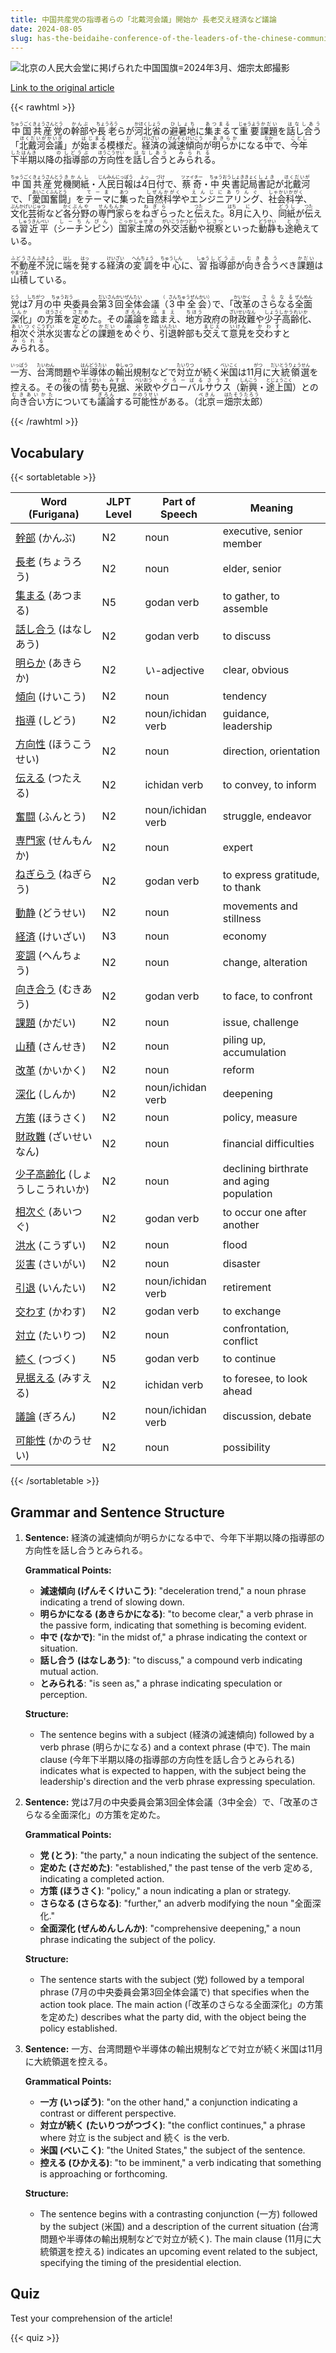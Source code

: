 ```yaml
---
title: 中国共産党の指導者らの「北戴河会議」開始か 長老交え経済など議論
date: 2024-08-05
slug: has-the-beidaihe-conference-of-the-leaders-of-the-chinese-communist-party-begun-discussions-on-the-economy-and-other-topics-are-being-held-with-the-elders-involved
---
```


![北京の人民大会堂に掲げられた中国国旗=2024年3月、畑宗太郎撮影](https://www.asahicom.jp/imgopt/img/929f58f8f2/comm_L/AS20240805003430.jpg "北京の人民大会堂に掲げられた中国国旗=2024年3月、畑宗太郎撮影")

[Link to the original article](https://asahi.com/articles/ASS852PCNS85UHBI00JM.html?iref=pc_international_top__n)

{{< rawhtml >}}
<p><ruby>中国<rt>ちゅうごく</rt></ruby><ruby>共産党<rt>きょうさんとう</rt></ruby>の<ruby>幹部<rt>かんぶ</rt></ruby>や<ruby>長老<rt>ちょうろう</rt></ruby>らが<ruby>河北省<rt>かほくしょう</rt></ruby>の<ruby>避暑地<rt>ひしょち</rt></ruby>に<ruby>集まる<rt>あつまる</rt></ruby>て<ruby>重要<rt>じゅうよう</rt></ruby><ruby>課題<rt>かだい</rt></ruby>を<ruby>話し合う<rt>はなしあう</rt></ruby>「<ruby>北戴河会議<rt>ほくだいがかいぎ</rt></ruby>」が<ruby>始まる<rt>はじまる</rt></ruby>模様<ruby>だ<rt>だ</rt></ruby>。<ruby>経済<rt>けいざい</rt></ruby>の<ruby>減速<rt>げんそく</rt></ruby><ruby>傾向<rt>けいこう</rt></ruby>が<ruby>明らか<rt>あきらか</rt></ruby>になる<ruby>中<rt>なか</rt></ruby>で、<ruby>今年<rt>ことし</rt></ruby><ruby>下半期<rt>したはんき</rt></ruby>以降<ruby>の<rt>の</rt></ruby><ruby>指導部<rt>しどうぶ</rt></ruby>の<ruby>方向性<rt>ほうこうせい</rt></ruby>を<ruby>話し合う<rt>はなしあう</rt></ruby>と<ruby>みられる<rt>みられる</rt></ruby>。</p>

<p><ruby>中国<rt>ちゅうごく</rt></ruby><ruby>共産党<rt>きょうさんとう</rt></ruby><ruby>機関紙<rt>きかんし</rt></ruby>・<ruby>人民日報<rt>じんみんにっぽう</rt></ruby>は<ruby>4<rt>よっ</rt></ruby>日<ruby>付<rt>づけ</rt></ruby>で、<ruby>蔡奇<rt>ツァイチー</rt></ruby>・<ruby>中央<rt>ちゅうおう</rt></ruby><ruby>書記局<rt>しょききょく</rt></ruby><ruby>書記<rt>しょき</rt></ruby>が<ruby>北戴河<rt>ほくだいが</rt></ruby>で、「<ruby>愛国<rt>あいこく</rt></ruby><ruby>奮闘<rt>ふんとう</rt></ruby>」を<ruby>テーマ<rt>てーま</rt></ruby>に<ruby>集<rt>あつ</rt></ruby>った<ruby>自然科学<rt>しぜんかがく</rt></ruby>や<ruby>エンジニアリング<rt>えんじにありんぐ</rt></ruby>、<ruby>社会科学<rt>しゃかいかがく</rt></ruby>、<ruby>文化芸術<rt>ぶんかげいじゅつ</rt></ruby>など<ruby>各<rt>かく</rt></ruby><ruby>分野<rt>ぶんや</rt></ruby>の<ruby>専門家<rt>せんもんか</rt></ruby>らを<ruby>ねぎら<rt>ねぎら</rt></ruby>ったと<ruby>伝<rt>つた</rt></ruby>えた。<ruby>8<rt>はち</rt></ruby>月<ruby>に<rt>に</rt></ruby>入り、<ruby>同紙<rt>どうし</rt></ruby>が<ruby>伝<rt>つた</rt></ruby>える<ruby>習近平<rt>しゅうきんぺい</rt></ruby>（<ruby>シーチンピン<rt>しーちんぴん</rt></ruby>）<ruby>国家主席<rt>こっかしゅせき</rt></ruby>の<ruby>外交活動<rt>がいこうかつどう</rt></ruby>や<ruby>視察<rt>しさつ</rt></ruby>といった<ruby>動静<rt>どうせい</rt></ruby>も<ruby>途絶<rt>とだ</rt></ruby>えている。</p>

<p><ruby>不動産<rt>ふどうさん</rt></ruby><ruby>不況<rt>ふきょう</rt></ruby>に<ruby>端<rt>はし</rt></ruby>を<ruby>発<rt>はっ</rt></ruby>する<ruby>経済<rt>けいざい</rt></ruby>の<ruby>変調<rt>へんちょう</rt></ruby>を<ruby>中心<rt>ちゅうしん</rt></ruby>に、<ruby>習<rt>しゅう</rt></ruby><ruby>指導部<rt>しどうぶ</rt></ruby>が<ruby>向き合う<rt>むきあう</rt></ruby>べき<ruby>課題<rt>かだい</rt></ruby>は<ruby>山積<rt>やまづみ</rt></ruby>している。</p>

<p><ruby>党<rt>とう</rt></ruby>は<ruby>7月<rt>しちがつ</rt></ruby>の<ruby>中央<rt>ちゅうおう</rt></ruby>委員会<ruby>第<rt>だい</rt></ruby><ruby>3回<rt>さんかい</rt></ruby><ruby>全体<rt>ぜんたい</rt></ruby>会議<ruby>（<rt>（</rt></ruby><ruby>3中全会<rt>さんちゅうぜんかい</rt></ruby><ruby>）<rt>）</rt></ruby>で、「<ruby>改革<rt>かいかく</rt></ruby>の<ruby>さらなる<rt>さらなる</rt></ruby><ruby>全面<rt>ぜんめん</rt></ruby><ruby>深化<rt>しんか</rt></ruby>」の<ruby>方策<rt>ほうさく</rt></ruby>を<ruby>定め<rt>さだめ</rt></ruby>た。その<ruby>議論<rt>ぎろん</rt></ruby>を<ruby>踏まえ<rt>ふまえ</rt></ruby>、<ruby>地方<rt>ちほう</rt></ruby>政府の<ruby>財政難<rt>ざいせいなん</rt></ruby>や<ruby>少子高齢化<rt>しょうしかうれいか</rt></ruby>、<ruby>相次ぐ<rt>あいつぐ</rt></ruby><ruby>洪水<rt>こうずい</rt></ruby>災害<ruby>など<rt>など</rt></ruby>の<ruby>課題<rt>かだい</rt></ruby>を<ruby>めぐり<rt>めぐり</rt></ruby>、<ruby>引退<rt>いんたい</rt></ruby>幹部も<ruby>交え<rt>まじえ</rt></ruby>て<ruby>意見<rt>いけん</rt></ruby>を<ruby>交わす<rt>かわす</rt></ruby>と<ruby>みられる<rt>みられる</rt></ruby>。</p>

<p><ruby>一方<rt>いっぱう</rt></ruby>、<ruby>台湾<rt>たいわん</rt></ruby>問題や<ruby>半導体<rt>はんどうたい</rt></ruby>の<ruby>輸出<rt>ゆしゅつ</rt></ruby>規制などで<ruby>対立<rt>たいりつ</rt></ruby>が続く<ruby>米国<rt>べいこく</rt></ruby>は11<ruby>月<rt>がつ</rt></ruby>に<ruby>大統領選<rt>だいとうりょうせん</rt></ruby>を控える。その<ruby>後<rt>あと</rt></ruby>の<ruby>情勢<rt>じょうせい</rt></ruby>も<ruby>見据<rt>みすえ</rt></ruby>、<ruby>米欧<rt>べいおう</rt></ruby>や<ruby>グローバルサウス<rt>ぐろーばるさうす</rt></ruby>（<ruby>新興<rt>しんこう</rt></ruby>・<ruby>途上国<rt>とじょうこく</rt></ruby>）との<ruby>向き合い方<rt>むきあいかた</rt></ruby>についても<ruby>議論<rt>ぎろん</rt></ruby>する<ruby>可能性<rt>かのうせい</rt></ruby>がある。（<ruby>北京<rt>ぺきん</rt></ruby>＝<ruby>畑<rt>はた</rt></ruby><ruby>宗太郎<rt>そうたろう</rt></ruby>）</p>
{{< /rawhtml >}}

## Vocabulary


{{< sortabletable >}}

| Word (Furigana)       | JLPT Level | Part of Speech         | Meaning                          |
|-----------------------|------------|------------------------|----------------------------------|
|[幹部](https://jisho.org/search/%E5%B9%B9%E9%83%A8) (かんぶ)| N2         | noun                   | executive, senior member         |
|[長老](https://jisho.org/search/%E9%95%B7%E8%80%81) (ちょうろう)| N2         | noun                   | elder, senior                    |
|[集まる](https://jisho.org/search/%E9%9B%86%E3%81%BE%E3%82%8B) (あつまる)| N5         | godan verb             | to gather, to assemble           |
|[話し合う](https://jisho.org/search/%E8%A9%B1%E3%81%97%E5%90%88%E3%81%86) (はなしあう)| N2         | godan verb             | to discuss                       |
|[明らか](https://jisho.org/search/%E6%98%8E%E3%82%89%E3%81%8B) (あきらか)| N2         | い-adjective           | clear, obvious                   |
|[傾向](https://jisho.org/search/%E5%82%BE%E5%90%91) (けいこう)| N2         | noun                   | tendency                         |
|[指導](https://jisho.org/search/%E6%8C%87%E5%B0%8E) (しどう)| N2         | noun/ichidan verb      | guidance, leadership             |
|[方向性](https://jisho.org/search/%E6%96%B9%E5%90%91%E6%80%A7) (ほうこうせい)| N2         | noun                   | direction, orientation           |
|[伝える](https://jisho.org/search/%E4%BC%9D%E3%81%88%E3%82%8B) (つたえる)| N2         | ichidan verb           | to convey, to inform            |
|[奮闘](https://jisho.org/search/%E5%A5%AE%E9%97%98) (ふんとう)| N2         | noun/ichidan verb      | struggle, endeavor               |
|[専門家](https://jisho.org/search/%E5%B0%82%E9%96%80%E5%AE%B6) (せんもんか)| N2         | noun                   | expert                           |
|[ねぎらう](https://jisho.org/search/%E3%81%AD%E3%81%8E%E3%82%89%E3%81%86) (ねぎらう)| N2         | godan verb             | to express gratitude, to thank   |
|[動静](https://jisho.org/search/%E5%8B%95%E9%9D%99) (どうせい)| N2         | noun                   | movements and stillness          |
|[経済](https://jisho.org/search/%E7%B5%8C%E6%B8%88) (けいざい)| N3         | noun                   | economy                          |
|[変調](https://jisho.org/search/%E5%A4%89%E8%AA%BF) (へんちょう)| N2         | noun                   | change, alteration               |
|[向き合う](https://jisho.org/search/%E5%90%91%E3%81%8D%E5%90%88%E3%81%86) (むきあう)| N2         | godan verb             | to face, to confront             |
|[課題](https://jisho.org/search/%E8%AA%B2%E9%A1%8C) (かだい)| N2         | noun                   | issue, challenge                 |
|[山積](https://jisho.org/search/%E5%B1%B1%E7%A9%8D) (さんせき)| N2         | noun                   | piling up, accumulation          |
|[改革](https://jisho.org/search/%E6%94%B9%E9%9D%A9) (かいかく)| N2         | noun                   | reform                           |
|[深化](https://jisho.org/search/%E6%B7%B1%E5%8C%96) (しんか)| N2         | noun/ichidan verb      | deepening                        |
|[方策](https://jisho.org/search/%E6%96%B9%E7%AD%96) (ほうさく)| N2         | noun                   | policy, measure                  |
|[財政難](https://jisho.org/search/%E8%B2%A1%E6%94%BF%E9%9B%A3) (ざいせいなん)| N2         | noun                   | financial difficulties           |
|[少子高齢化](https://jisho.org/search/%E5%B0%91%E5%AD%90%E9%AB%98%E9%BD%A2%E5%8C%96) (しょうしこうれいか)| N2 | noun                   | declining birthrate and aging population |
|[相次ぐ](https://jisho.org/search/%E7%9B%B8%E6%AC%A1%E3%81%90) (あいつぐ)| N2         | godan verb             | to occur one after another       |
|[洪水](https://jisho.org/search/%E6%B4%AA%E6%B0%B4) (こうずい)| N2         | noun                   | flood                            |
|[災害](https://jisho.org/search/%E7%81%BD%E5%AE%B3) (さいがい)| N2         | noun                   | disaster                         |
|[引退](https://jisho.org/search/%E5%BC%95%E9%80%80) (いんたい)| N2         | noun/ichidan verb      | retirement                       |
|[交わす](https://jisho.org/search/%E4%BA%A4%E3%82%8F%E3%81%99) (かわす)| N2         | godan verb             | to exchange                      |
|[対立](https://jisho.org/search/%E5%AF%BE%E7%AB%8B) (たいりつ)| N2         | noun                   | confrontation, conflict          |
|[続く](https://jisho.org/search/%E7%B6%9A%E3%81%8F) (つづく)| N5         | godan verb             | to continue                      |
|[見据える](https://jisho.org/search/%E8%A6%8B%E6%8D%AE%E3%81%88%E3%82%8B) (みすえる)| N2         | ichidan verb           | to foresee, to look ahead       |
|[議論](https://jisho.org/search/%E8%AD%B0%E8%AB%96) (ぎろん)| N2         | noun/ichidan verb      | discussion, debate               |
|[可能性](https://jisho.org/search/%E5%8F%AF%E8%83%BD%E6%80%A7) (かのうせい)| N2         | noun                   | possibility                      |

{{< /sortabletable >}}


## Grammar and Sentence Structure

1. **Sentence:** 経済の減速傾向が明らかになる中で、今年下半期以降の指導部の方向性を話し合うとみられる。

   **Grammatical Points:**
   - **減速傾向 (げんそくけいこう)**: "deceleration trend," a noun phrase indicating a trend of slowing down.
   - **明らかになる (あきらかになる)**: "to become clear," a verb phrase in the passive form, indicating that something is becoming evident.
   - **中で (なかで)**: "in the midst of," a phrase indicating the context or situation.
   - **話し合う (はなしあう)**: "to discuss," a compound verb indicating mutual action.
   - **とみられる**: "is seen as," a phrase indicating speculation or perception.

   **Structure:**
   - The sentence begins with a subject (経済の減速傾向) followed by a verb phrase (明らかになる) and a context phrase (中で). The main clause (今年下半期以降の指導部の方向性を話し合うとみられる) indicates what is expected to happen, with the subject being the leadership's direction and the verb phrase expressing speculation.

2. **Sentence:** 党は7月の中央委員会第3回全体会議（3中全会）で、「改革のさらなる全面深化」の方策を定めた。

   **Grammatical Points:**
   - **党 (とう)**: "the party," a noun indicating the subject of the sentence.
   - **定めた (さだめた)**: "established," the past tense of the verb 定める, indicating a completed action.
   - **方策 (ほうさく)**: "policy," a noun indicating a plan or strategy.
   - **さらなる (さらなる)**: "further," an adverb modifying the noun "全面深化."
   - **全面深化 (ぜんめんしんか)**: "comprehensive deepening," a noun phrase indicating the subject of the policy.

   **Structure:**
   - The sentence starts with the subject (党) followed by a temporal phrase (7月の中央委員会第3回全体会議で) that specifies when the action took place. The main action (「改革のさらなる全面深化」の方策を定めた) describes what the party did, with the object being the policy established.

3. **Sentence:** 一方、台湾問題や半導体の輸出規制などで対立が続く米国は11月に大統領選を控える。

   **Grammatical Points:**
   - **一方 (いっぽう)**: "on the other hand," a conjunction indicating a contrast or different perspective.
   - **対立が続く (たいりつがつづく)**: "the conflict continues," a phrase where 対立 is the subject and 続く is the verb.
   - **米国 (べいこく)**: "the United States," the subject of the sentence.
   - **控える (ひかえる)**: "to be imminent," a verb indicating that something is approaching or forthcoming.

   **Structure:**
   - The sentence begins with a contrasting conjunction (一方) followed by the subject (米国) and a description of the current situation (台湾問題や半導体の輸出規制などで対立が続く). The main clause (11月に大統領選を控える) indicates an upcoming event related to the subject, specifying the timing of the presidential election.

## Quiz

Test your comprehension of the article!

{{< quiz >}}